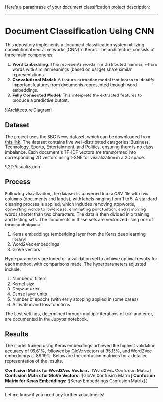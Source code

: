 Here's a paraphrase of your document classification project description:

---

# Document Classification Using CNN

This repository implements a document classification system utilizing convolutional neural networks (CNN) in Keras. The architecture consists of three main components:

1. **Word Embedding:** This represents words in a distributed manner, where words with similar meanings (based on usage) share similar representations.
2. **Convolutional Model:** A feature extraction model that learns to identify important features from documents represented through word embeddings.
3. **Fully Connected Model:** This interprets the extracted features to produce a predictive output.

![Architecture Diagram]
## Dataset
The project uses the BBC News dataset, which can be downloaded from [this link](http://mlg.ucd.ie/datasets/bbc.html). The dataset contains five well-distributed categories: Business, Technology, Sports, Entertainment, and Politics, ensuring there is no class imbalance. Each document's TF-IDF vectors are transformed into corresponding 2D vectors using t-SNE for visualization in a 2D space.

![2D Visualization

## Process
Following visualization, the dataset is converted into a CSV file with two columns (documents and labels), with labels ranging from 1 to 5. A standard cleaning process is applied, which includes removing stopwords, converting words to lowercase, eliminating punctuation, and removing words shorter than two characters. The data is then divided into training and testing sets. The documents in these sets are vectorized using one of three techniques:

1. Keras embeddings (embedding layer from the Keras deep learning library)
2. Word2Vec embeddings
3. GloVe vectors

Hyperparameters are tuned on a validation set to achieve optimal results for each method, with comparisons made. The hyperparameters adjusted include:

1. Number of filters
2. Kernel size
3. Dropout units
4. Dense layer units
5. Number of epochs (with early stopping applied in some cases)
6. Activation and loss functions

The best settings, determined through multiple iterations of trial and error, are documented in the Jupyter notebook.

## Results
The model trained using Keras embeddings achieved the highest validation accuracy of 96.61%, followed by GloVe vectors at 95.13%, and Word2Vec embeddings at 89.19%. Below are the confusion matrices for a detailed representation of the results.

**Confusion Matrix for Word2Vec Vectors:**
![Word2Vec Confusion Matrix]
**Confusion Matrix for GloVe Vectors:**
![GloVe Confusion Matrix]
**Confusion Matrix for Keras Embeddings:**
![Keras Embeddings Confusion Matrix](

--- 

Let me know if you need any further adjustments!